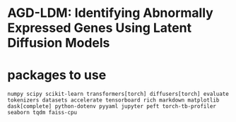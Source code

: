 # AGD-LDM: Identifying Abnormally Expressed Genes Using Latent Diffusion Models

# packages to use
```
numpy scipy scikit-learn transformers[torch] diffusers[torch] evaluate tokenizers datasets accelerate tensorboard rich markdown matplotlib dask[complete] python-dotenv pyyaml jupyter peft torch-tb-profiler seaborn tqdm faiss-cpu
```